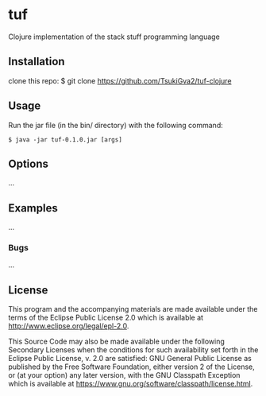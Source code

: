 # tuf

Clojure implementation of the stack stuff programming language

## Installation

clone this repo:
    $ git clone https://github.com/TsukiGva2/tuf-clojure

## Usage

Run the jar file (in the bin/ directory) with the following command:

    $ java -jar tuf-0.1.0.jar [args]

## Options

...

## Examples

...

### Bugs

...

## License

This program and the accompanying materials are made available under the
terms of the Eclipse Public License 2.0 which is available at
http://www.eclipse.org/legal/epl-2.0.

This Source Code may also be made available under the following Secondary
Licenses when the conditions for such availability set forth in the Eclipse
Public License, v. 2.0 are satisfied: GNU General Public License as published by
the Free Software Foundation, either version 2 of the License, or (at your
option) any later version, with the GNU Classpath Exception which is available
at https://www.gnu.org/software/classpath/license.html.
